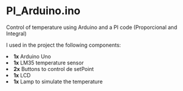 # PI_Arduino.ino
Control of temperature using Arduino and a PI code (Proporcional and Integral)

<p>I used in the project the following components:</p>
<li><b>1x</b> Arduino Uno</li>
<li><b>1x</b> LM35 temperature sensor</li>
<li><b>2x</b> Buttons to control de setPoint</li>
<li><b>1x</b> LCD</li>
<li><b>1x</b> Lamp to simulate the temperature</li>
